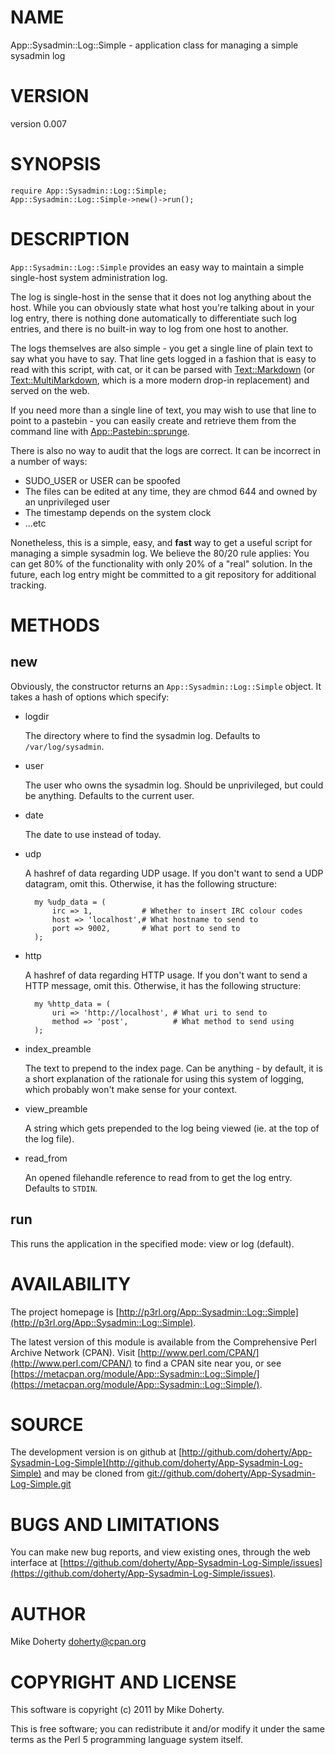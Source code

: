# NAME

App::Sysadmin::Log::Simple - application class for managing a simple sysadmin log

# VERSION

version 0.007

# SYNOPSIS

    require App::Sysadmin::Log::Simple;
    App::Sysadmin::Log::Simple->new()->run();

# DESCRIPTION

`App::Sysadmin::Log::Simple` provides an easy way to maintain a simple
single-host system administration log.

The log is single-host in the sense that it does not log anything about
the host. While you can obviously state what host you're talking about
in your log entry, there is nothing done automatically to differentiate
such log entries, and there is no built-in way to log from one host to
another.

The logs themselves are also simple - you get a single line of plain
text to say what you have to say. That line gets logged in a fashion
that is easy to read with this script, with cat, or it can be parsed
with [Text::Markdown](http://search.cpan.org/perldoc?Text::Markdown) (or [Text::MultiMarkdown](http://search.cpan.org/perldoc?Text::MultiMarkdown), which is a more
modern drop-in replacement) and served on the web.

If you need more than a single line of text, you may wish to use that
line to point to a pastebin - you can easily create and retrieve them
from the command line with [App::Pastebin::sprunge](http://search.cpan.org/perldoc?App::Pastebin::sprunge).

There is also no way to audit that the logs are correct. It can be
incorrect in a number of ways:

- SUDO\_USER or USER can be spoofed
- The files can be edited at any time, they are chmod 644 and
owned by an unprivileged user
- The timestamp depends on the system clock
- ...etc

Nonetheless, this is a simple, easy, and __fast__ way to get a useful
script for managing a simple sysadmin log. We believe the 80/20 rule
applies: You can get 80% of the functionality with only 20% of a
"real" solution. In the future, each log entry might be committed to
a git repository for additional tracking.

# METHODS

## new

Obviously, the constructor returns an `App::Sysadmin::Log::Simple`
object. It takes a hash of options which specify:

- logdir

    The directory where to find the sysadmin log. Defaults to
    `/var/log/sysadmin`.

- user

    The user who owns the sysadmin log. Should be unprivileged,
    but could be anything. Defaults to the current user.

- date

    The date to use instead of today.

- udp

    A hashref of data regarding UDP usage. If you don't want to
    send a UDP datagram, omit this. Otherwise, it has the following
    structure:

        my %udp_data = (
            irc => 1,           # Whether to insert IRC colour codes
            host => 'localhost',# What hostname to send to
            port => 9002,       # What port to send to
        );

- http

    A hashref of data regarding HTTP usage. If you don't want to
    send a HTTP message, omit this. Otherwise, it has the following
    structure:

        my %http_data = (
            uri => 'http://localhost', # What uri to send to
            method => 'post',          # What method to send using
        );

- index\_preamble

    The text to prepend to the index page. Can be anything - by
    default, it is a short explanation of the rationale for using
    this system of logging, which probably won't make sense
    for your context.

- view\_preamble

    A string which gets prepended to the log being viewed (ie. at
    the top of the log file).

- read\_from

    An opened filehandle reference to read from to get the log entry.
    Defaults to `STDIN`.

## run

This runs the application in the specified mode: view or log (default).

# AVAILABILITY

The project homepage is [http://p3rl.org/App::Sysadmin::Log::Simple](http://p3rl.org/App::Sysadmin::Log::Simple).

The latest version of this module is available from the Comprehensive Perl
Archive Network (CPAN). Visit [http://www.perl.com/CPAN/](http://www.perl.com/CPAN/) to find a CPAN
site near you, or see [https://metacpan.org/module/App::Sysadmin::Log::Simple/](https://metacpan.org/module/App::Sysadmin::Log::Simple/).

# SOURCE

The development version is on github at [http://github.com/doherty/App-Sysadmin-Log-Simple](http://github.com/doherty/App-Sysadmin-Log-Simple)
and may be cloned from [git://github.com/doherty/App-Sysadmin-Log-Simple.git](git://github.com/doherty/App-Sysadmin-Log-Simple.git)

# BUGS AND LIMITATIONS

You can make new bug reports, and view existing ones, through the
web interface at [https://github.com/doherty/App-Sysadmin-Log-Simple/issues](https://github.com/doherty/App-Sysadmin-Log-Simple/issues).

# AUTHOR

Mike Doherty <doherty@cpan.org>

# COPYRIGHT AND LICENSE

This software is copyright (c) 2011 by Mike Doherty.

This is free software; you can redistribute it and/or modify it under
the same terms as the Perl 5 programming language system itself.
